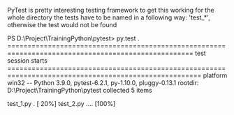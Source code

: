 PyTest is pretty interesting testing framework
to get this working for the whole directory the tests have to be named in a following way: 'test_*', otherwise the test would not be found


PS D:\Project\TrainingPython\pytest> py.test .
==================================================================================================== test session starts ======================================================================================================
platform win32 -- Python 3.9.0, pytest-6.2.1, py-1.10.0, pluggy-0.13.1
rootdir: D:\Project\TrainingPython\pytest
collected 5 items

test_1.py .                                                                                                                                                                                                               [ 20%] 
test_2.py ....                                                                                                                                                                                                            [100%] 
